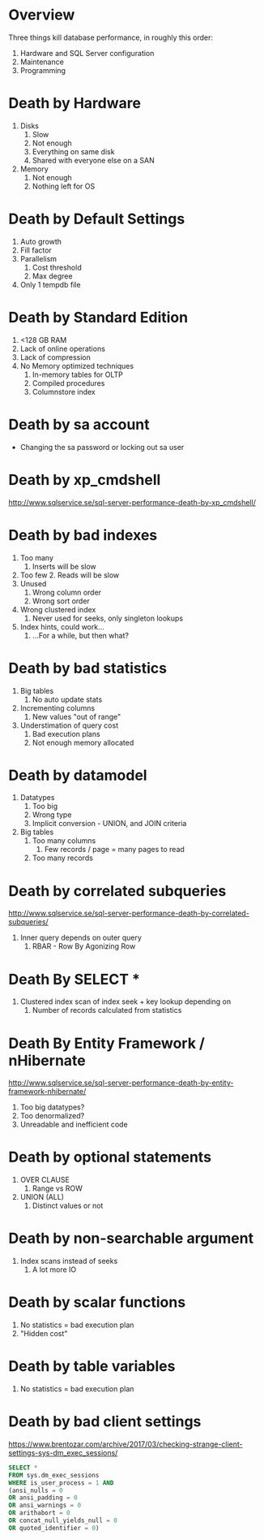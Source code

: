 # Overview
Three things kill database performance, in roughly this order:
1. Hardware and SQL Server configuration
2. Maintenance
3. Programming

# Death by Hardware
1. Disks
    1. Slow
    2. Not enough
    3. Everything on same disk
    4. Shared with everyone else on a SAN
2. Memory
    1. Not enough
    2. Nothing left for OS

# Death by Default Settings
1. Auto growth
2. Fill factor
3. Parallelism
    1. Cost threshold
    2. Max degree
4. Only 1 tempdb file

# Death by Standard Edition
1. <128 GB RAM
2. Lack of online operations
3. Lack of compression
4. No Memory optimized techniques
    1. In-memory tables for OLTP
    2. Compiled procedures
    3. Columnstore index

# Death by sa account
* Changing the sa password or locking out sa user

# Death by xp_cmdshell
http://www.sqlservice.se/sql-server-performance-death-by-xp_cmdshell/

# Death by bad indexes
1. Too many
    1. Inserts will be slow
2. Too few
    2. Reads will be slow
3. Unused
    1. Wrong column order
    2. Wrong sort order
4. Wrong clustered index
    1. Never used for seeks, only singleton lookups
5. Index hints, could work...
    1. ...For a while, but then what?

# Death by bad statistics
1. Big tables
    1. No auto update stats
2. Incrementing columns
    1. New values "out of range"
3. Understimation of query cost
    1. Bad execution plans
    2. Not enough memory allocated

# Death by datamodel
1. Datatypes
    1. Too big
    2. Wrong type
    3. Implicit conversion - UNION, and JOIN criteria
2. Big tables
    1. Too many columns
        1. Few records / page = many pages to read
    2. Too many records

# Death by correlated subqueries
http://www.sqlservice.se/sql-server-performance-death-by-correlated-subqueries/
1. Inner query depends on outer query
    1. RBAR - Row By Agonizing Row

# Death By SELECT *
1. Clustered index scan of index seek + key lookup depending on
    1. Number of records calculated from statistics

# Death By Entity Framework / nHibernate
http://www.sqlservice.se/sql-server-performance-death-by-entity-framework-nhibernate/
1. Too big datatypes?
2. Too denormalized?
3. Unreadable and inefficient code 

# Death by optional statements
1. OVER CLAUSE
    1. Range vs ROW
2. UNION (ALL)
    1. Distinct values or not

# Death by non-searchable argument
1. Index scans instead of seeks
    1. A lot more IO

# Death by scalar functions
1. No statistics = bad execution plan
2. "Hidden cost"

# Death by table variables
1. No statistics = bad execution plan

# Death by bad client settings
https://www.brentozar.com/archive/2017/03/checking-strange-client-settings-sys-dm_exec_sessions/
```sql
SELECT *
FROM sys.dm_exec_sessions
WHERE is_user_process = 1 AND
(ansi_nulls = 0
OR ansi_padding = 0 
OR ansi_warnings = 0 
OR arithabort = 0 
OR concat_null_yields_null = 0 
OR quoted_identifier = 0)
```
